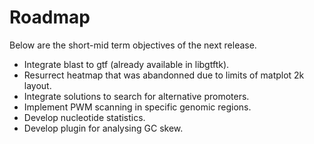 # Roadmap


Below are the short-mid term objectives of the next release.

- Integrate blast to gtf (already available in libgtftk).
- Resurrect heatmap that was abandonned due to limits of matplot 2k layout.
- Integrate solutions to search for alternative promoters.
- Implement PWM scanning in specific genomic regions.
- Develop nucleotide statistics.
- Develop plugin for analysing GC skew.

